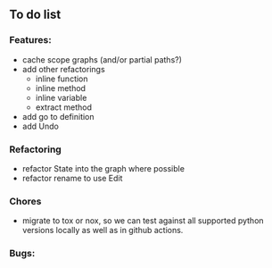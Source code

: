 ## To do list

### Features:

* cache scope graphs (and/or partial paths?)
* add other refactorings
  * inline function
  * inline method
  * inline variable
  * extract method
* add go to definition
* add Undo

### Refactoring

* refactor State into the graph where possible
* refactor rename to use Edit

### Chores

* migrate to tox or nox, so we can test against all supported python
  versions locally as well as in github actions.

### Bugs:

